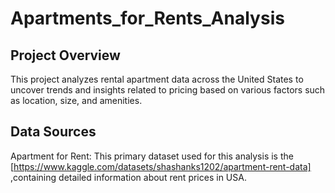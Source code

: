 # Apartments_for_Rents_Analysis

## Project Overview
This project analyzes rental apartment data across the United States to uncover trends and insights related to pricing based on various factors such as location, size, and amenities.

## Data Sources
Apartment for Rent: This primary dataset used for this analysis is the [https://www.kaggle.com/datasets/shashanks1202/apartment-rent-data] ,containing detailed information about rent prices in USA.

